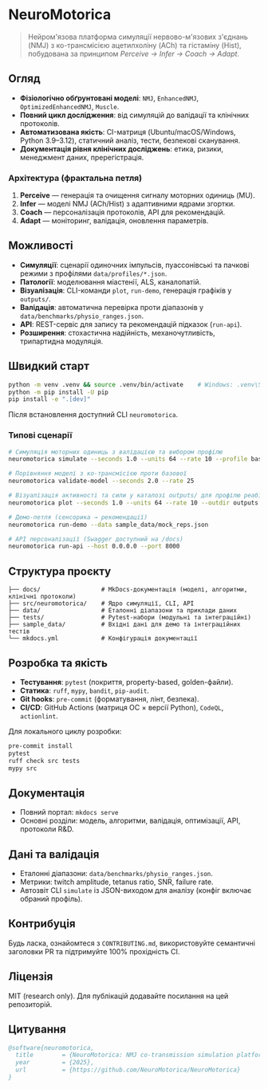 # NeuroMotorica

> Нейром'язова платформа симуляції нервово-м'язових з'єднань (NMJ) з ко-трансмісією ацетилхоліну (ACh) та гістаміну (Hist), побудована за принципом *Perceive → Infer → Coach → Adapt*.

## Огляд
- **Фізіологічно обґрунтовані моделі**: `NMJ`, `EnhancedNMJ`, `OptimizedEnhancedNMJ`, `Muscle`.
- **Повний цикл дослідження**: від симуляцій до валідації та клінічних протоколів.
- **Автоматизована якість**: CI-матриця (Ubuntu/macOS/Windows, Python 3.9–3.12), статичний аналіз, тести, безпекові сканування.
- **Документація рівня клінічних досліджень**: етика, ризики, менеджмент даних, пререгістрація.

### Архітектура (фрактальна петля)
1. **Perceive** — генерація та очищення сигналу моторних одиниць (MU).
2. **Infer** — моделі NMJ (ACh/Hist) з адаптивними ядрами згортки.
3. **Coach** — персоналізація протоколів, API для рекомендацій.
4. **Adapt** — моніторинг, валідація, оновлення параметрів.

## Можливості
- **Симуляції**: сценарії одиночних імпульсів, пуассонівські та пачкові режими з профілями `data/profiles/*.json`.
- **Патології**: моделювання міастенії, ALS, каналопатій.
- **Візуалізація**: CLI-команди `plot`, `run-demo`, генерація графіків у `outputs/`.
- **Валідація**: автоматична перевірка проти діапазонів у `data/benchmarks/physio_ranges.json`.
- **API**: REST-сервіс для запису та рекомендацій підказок (`run-api`).
- **Розширення**: стохастична надійність, механочутливість, трипартидна модуляція.

## Швидкий старт
```bash
python -m venv .venv && source .venv/bin/activate    # Windows: .venv\Scripts\activate
python -m pip install -U pip
pip install -e ".[dev]"
```

Після встановлення доступний CLI `neuromotorica`.

### Типові сценарії
```bash
# Симуляція моторних одиниць з валідацією та вибором профілю
neuromotorica simulate --seconds 1.0 --units 64 --rate 10 --profile baseline

# Порівняння моделі з ко-трансмісією проти базової
neuromotorica validate-model --seconds 2.0 --rate 25

# Візуалізація активності та сили у каталозі outputs/ для профілю реабілітації
neuromotorica plot --seconds 1.0 --units 64 --rate 10 --outdir outputs --profile rehab

# Демо-петля (сенсорика → рекомендації)
neuromotorica run-demo --data sample_data/mock_reps.json

# API персоналізації (Swagger доступний на /docs)
neuromotorica run-api --host 0.0.0.0 --port 8000
```

## Структура проєкту
```
├── docs/                 # MkDocs-документація (моделі, алгоритми, клінічні протоколи)
├── src/neuromotorica/    # Ядро симуляції, CLI, API
├── data/                 # Еталонні діапазони та приклади даних
├── tests/                # Pytest-набори (модульні та інтеграційні)
├── sample_data/          # Вхідні дані для демо та інтеграційних тестів
└── mkdocs.yml            # Конфігурація документації
```

## Розробка та якість
- **Тестування**: `pytest` (покриття, property-based, golden-файли).
- **Статика**: `ruff`, `mypy`, `bandit`, `pip-audit`.
- **Git hooks**: `pre-commit` (форматування, лінт, безпека).
- **CI/CD**: GitHub Actions (матриця ОС × версії Python), `CodeQL`, `actionlint`.

Для локального циклу розробки:
```bash
pre-commit install
pytest
ruff check src tests
mypy src
```

## Документація
- Повний портал: `mkdocs serve`
- Основні розділи: модель, алгоритми, валідація, оптимізації, API, протоколи R&D.

## Дані та валідація
- Еталонні діапазони: `data/benchmarks/physio_ranges.json`.
- Метрики: twitch amplitude, tetanus ratio, SNR, failure rate.
- Автозвіт CLI `simulate` із JSON-виходом для аналізу (конфіг включає обраний профіль).

## Контрибуція
Будь ласка, ознайомтеся з `CONTRIBUTING.md`, використовуйте семантичні заголовки PR та підтримуйте 100% прохідність CI.

## Ліцензія
MIT (research only). Для публікацій додавайте посилання на цей репозиторій.

## Цитування
```bibtex
@software{neuromotorica,
  title        = {NeuroMotorica: NMJ co-transmission simulation platform},
  year         = {2025},
  url          = {https://github.com/NeuroMotorica/NeuroMotorica}
}
```
